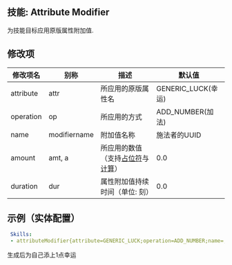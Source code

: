 技能: Attribute Modifier
--------------------------

为技能目标应用原版属性附加值.

修改项
----------

| 修改项名 | 别称    | 描述                                                                                                    | 默认值 |
|-----------|------------|----------------------------------------------------------------------------------------------------------------|---------------|
| attribute | attr | 所应用的原版属性名 | GENERIC_LUCK(幸运) |
| operation | op | 所应用的方式 | ADD_NUMBER(加法) |
| name | modifiername | 附加值名称 | 施法者的UUID |
| amount | amt, a | 所应用的数值（支持[占位符](/技能/占位符)与[计算](/技能/计算)） | 0.0 |
| duration | dur | 属性附加值持续时间（单位: 刻） | 0.0 |

示例（实体配置）
--------

```yaml
 Skills:
 - attributeModifier{attribute=GENERIC_LUCK;operation=ADD_NUMBER;name=;amount=1;duration=11111110} @self ~onSpawn
```
生成后为自己添上1点幸运
